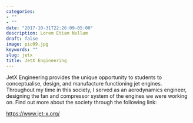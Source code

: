 ```yaml
---
categories:
- ""
- ""
date: "2017-10-31T22:26:09-05:00"
description: Lorem Etiam Nullam
draft: false
image: pic09.jpg
keywords: ""
slug: jetx
title: JetX Engineering
---
```


JetX Engineering provides the unique opportunity to students to conceptualise, design, and manufacture functioning jet engines. Throughout my time in this society, I served as an aerodynamics engineer, designing the fan and compressor system of the engines we were working on. Find out more about the society through the following link: 

https://www.jet-x.org/